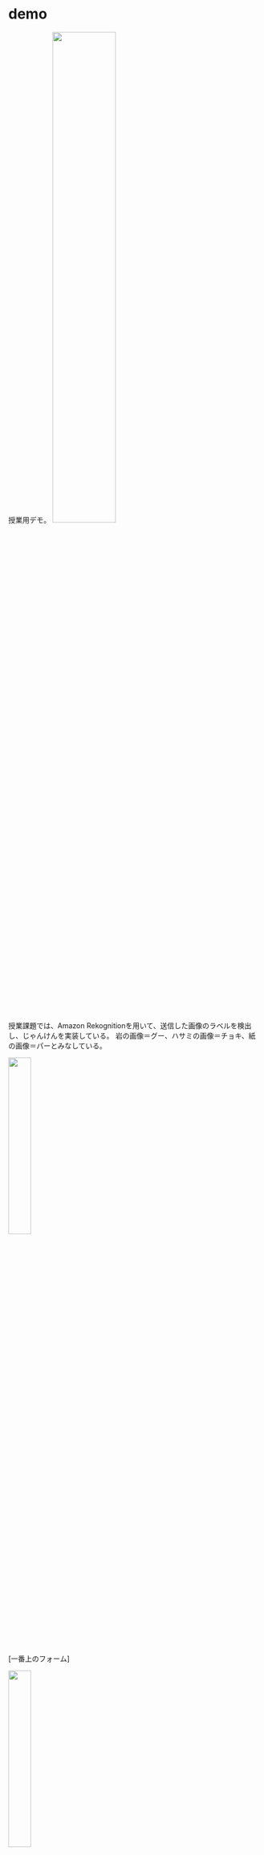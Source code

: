 # demo
授業用デモ。
<img src="" width="50%" />

授業課題では、Amazon Rekognitionを用いて、送信した画像のラベルを検出し、じゃんけんを実装している。
岩の画像＝グー、ハサミの画像＝チョキ、紙の画像＝パーとみなしている。

<img src="https://github.com/SunaharaKana/demo/assets/103554924/76fc03e9-194e-4256-a92a-3a580ce455ed" width="30%" />

[一番上のフォーム]


<img src="https://github.com/SunaharaKana/demo/assets/103554924/0bbe2603-7106-476b-9bd4-8f5b9c840464" width="30%" />

[guu-iwa.png]


<img src="https://github.com/SunaharaKana/demo/assets/103554924/e87dffdb-3f2d-4a50-b34f-bd5fcc8667c1" width="50%" />

[結果]


本当は人間の手の形からラベルを検出させ、じゃんけんをさせたいところだが、デフォルトのラベル検出だとうまくいかない。
![image](https://github.com/SunaharaKana/demo/assets/103554924/bf042b08-6b20-44ba-ac4a-7843ad426fa5)
![image](https://github.com/SunaharaKana/demo/assets/103554924/66cdaaa0-7b8d-4ba8-b87a-5c804849637f)
![image](https://github.com/SunaharaKana/demo/assets/103554924/69e6d25e-d57a-4a61-92d5-16c49f78984c)



<img src="(https://github.com/SunaharaKana/demo/assets/103554924/bf042b08-6b20-44ba-ac4a-7843ad426fa5" width="80%" />
<img src="https://github.com/SunaharaKana/demo/assets/103554924/66cdaaa0-7b8d-4ba8-b87a-5c804849637fb" width="80%" />
<img src="https://github.com/SunaharaKana/demo/assets/103554924/69e6d25e-d57a-4a61-92d5-16c49f78984c" width="80%" />

背景のcomputerが検出されてしまったり、Body Partと検出されてしまったりしている。


# カスタムラベルを用いたじゃんけん

そこで、授業の発展形として、実際の人間の手でじゃんけんを行えるように改良し、デモとして授業内で見せた。

人間の手でじゃんけんの手を検出できるようにするには、カスタムラベルを用いる。

すると以下のようになる。

<img src="https://github.com/SunaharaKana/demo/assets/103554924/525f33f3-b5b2-4bf7-9dd9-3e7ef3beabbc" width="30%" />

[2番目のフォーム]


<img src="https://github.com/SunaharaKana/demo/assets/103554924/a9759e74-6f91-4796-b204-160a140be916" width="30%" />

[グー3.jpg]


![image](https://github.com/SunaharaKana/demo/assets/103554924/02094d67-0c3a-4b1a-a699-0e708441be0d)

[結果]

チョキ、パーに関しても、同様にうまく検出できている。

<img src="https://github.com/SunaharaKana/demo/assets/103554924/160471ee-44fb-424b-b553-5aff7778dd53" width="30%" />

![image](https://github.com/SunaharaKana/demo/assets/103554924/edb614f0-68e2-4c52-bf02-9e0df7174c63)

<img src="https://github.com/SunaharaKana/demo/assets/103554924/6b928b73-7887-4f99-8754-4a43fef74a37" width="30%" />

![image](https://github.com/SunaharaKana/demo/assets/103554924/b1d354a5-ca33-48e0-876b-454376358fd8)


# おまけ
おまけ用のデモとして、簡単な顔認証を実装した。

やり方は以下の通りである。

・S3バケットに顔写真をいれる

・Rekognitionの顔の比較を用い、S3バケットにある顔写真と、送信した顔写真が一致しているかどうかを見る

・一致していた場合はsuccess、失敗した場合はfailureを返す

![image](https://github.com/SunaharaKana/demo/assets/103554924/724dc06b-0350-4b8b-b026-a03552395664)

![image](https://github.com/SunaharaKana/demo/assets/103554924/5e00e940-a049-4a7a-bf29-f10d9581ea0f)




